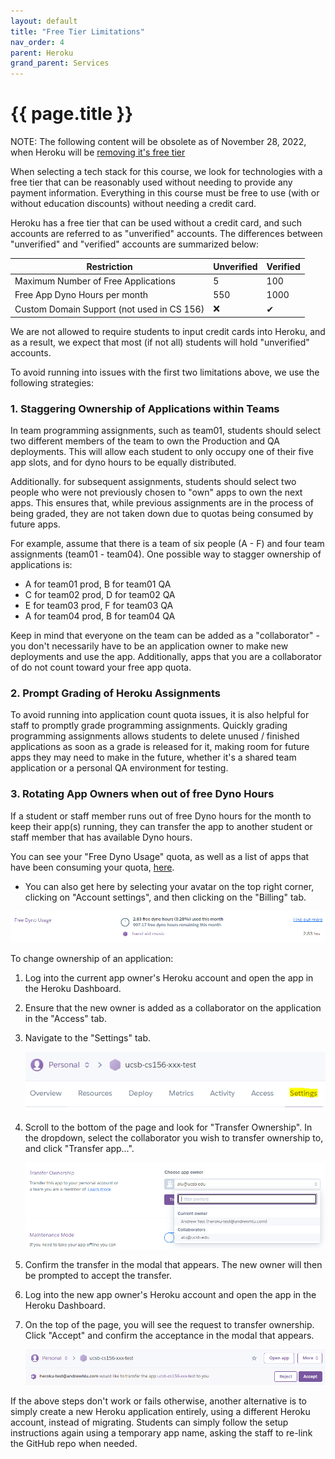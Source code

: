 ```yaml
---
layout: default
title: "Free Tier Limitations"
nav_order: 4
parent: Heroku
grand_parent: Services
---
```


# {{ page.title }}


NOTE: The following content will be obsolete as of November 28, 2022, 
when Heroku will be [removing it's free tier](https://help.heroku.com/RSBRUH58/removal-of-heroku-free-product-plans-faq)


When selecting a tech stack for this course, we look for technologies with a free tier that can be reasonably used without needing to provide any payment information. Everything in this course must be free to use (with or without education discounts) without needing a credit card.

Heroku has a free tier that can be used without a credit card, and such accounts are referred to as "unverified" accounts. The differences between "unverified" and "verified" accounts are summarized below:

| Restriction | Unverified | Verified |
|-------------|------------|----------|
| Maximum Number of Free Applications | 5 | 100 |
| Free App Dyno Hours per month | 550 | 1000 |
| Custom Domain Support (not used in CS 156) | ❌ | ✔ |

We are not allowed to require students to input credit cards into Heroku, and as a result, we expect that most (if not all) students will hold "unverified" accounts. 

To avoid running into issues with the first two limitations above, we use the following strategies:

### 1. Staggering Ownership of Applications within Teams

In team programming assignments, such as team01, students should select two different members of the team to own the Production and QA deployments. This will allow each student to only occupy one of their five app slots, and for dyno hours to be equally distributed.

Additionally. for subsequent assignments, students should select two people who were not previously chosen to "own" apps to own the next apps. This ensures that, while previous assignments are in the process of being graded, they are not taken down due to quotas being consumed by future apps.

For example, assume that there is a team of six people (A - F) and four team assignments (team01 - team04). One possible way to stagger ownership of applications is:

* A for team01 prod, B for team01 QA
* C for team02 prod, D for team02 QA
* E for team03 prod, F for team03 QA
* A for team04 prod, B for team04 QA

Keep in mind that everyone on the team can be added as a "collaborator" - you don't necessarily have to be an application owner to make new deployments and use the app. Additionally, apps that you are a collaborator of do not count toward your free app quota.

### 2. Prompt Grading of Heroku Assignments

To avoid running into application count quota issues, it is also helpful for staff to promptly grade programming assignments. Quickly grading programming assignments allows students to delete unused / finished applications as soon as a grade is released for it, making room for future apps they may need to make in the future, whether it's a shared team application or a personal QA environment for testing.

### 3. Rotating App Owners when out of free Dyno Hours

If a student or staff member runs out of free Dyno hours for the month to keep their app(s) running, they can transfer the app to another student or staff member that has available Dyno hours.

You can see your "Free Dyno Usage" quota, as well as a list of apps that have been consuming your quota, [here](https://dashboard.heroku.com/account/billing).
  * You can also get here by selecting your avatar on the top right corner, clicking on "Account settings", and then clicking  on the "Billing" tab.

![Heroku Dyno Usage](../../images/services/heroku/heroku-dyno-usage.PNG)

To change ownership of an application:

1. Log into the current app owner's Heroku account and open the app in the Heroku Dashboard.
2. Ensure that the new owner is added as a collaborator on the application in the "Access" tab.
3. Navigate to the "Settings" tab.

    ![Heroku Settings Tab](../../images/services/heroku/heroku-settings-tab.PNG)

4. Scroll to the bottom of the page and look for "Transfer Ownership". In the dropdown, select the collaborator you wish to transfer ownership to, and click "Transfer app...".

    ![Heroku Transfer Ownership](../../images/services/heroku/heroku-transfer-ownership.PNG)

5. Confirm the transfer in the modal that appears. The new owner will then be prompted to accept the transfer.
6. Log into the new app owner's Heroku account and open the app in the Heroku Dashboard.
7. On the top of the page, you will see the request to transfer ownership. Click "Accept" and confirm the acceptance in the modal that appears.

    ![Heroku Accept Transfer](../../images/services/heroku/heroku-accept-transfer.PNG)

If the above steps don't work or fails otherwise, another alternative is to simply create a new Heroku application entirely, using a different Heroku account, instead of migrating. Students can simply follow the setup instructions again using a temporary app name, asking the staff to re-link the GitHub repo when needed.
